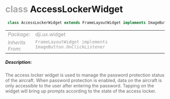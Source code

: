 <div class="article"><h1 ><font color="#AAA">class </font>AccessLockerWidget</h1></div>

~~~java
 class AccessLockerWidget extends FrameLayoutWidget implements ImageButton.OnClickListener 
~~~

<html><table class="table-supportedby"><tr valign="top"><td width=15%><font color="#999"><i>Package:</i></td><td width=85%><font color="#999">dji.ux.widget</td></tr><tr valign="top"><td width=15%><font color="#999"><i>Inherits From:</i></td><td width=85%><font color="#999"><code>FrameLayoutWidget implements ImageButton.OnClickListener</code></td></tr></table></html>



##### Description:



<font color="#666">The access locker widget is used to manage the password protection status of the aircraft. When password protection is enabled, data on the aircraft is only accessible to the user after entering the password. Tapping on the widget will bring up prompts according to the state of the access locker.


